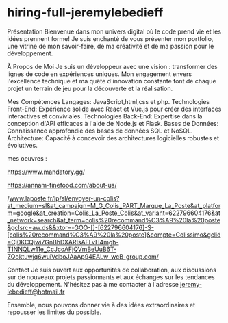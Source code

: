 # hiring-full-jeremylebedieff

Présentation
Bienvenue dans mon univers digital où le code prend vie et les idées prennent forme! Je suis enchanté de vous présenter mon portfolio, une vitrine de mon savoir-faire, de ma créativité et de ma passion pour le développement.

À Propos de Moi
Je suis un développeur avec une vision : transformer des lignes de code en expériences uniques. Mon engagement envers l'excellence technique et ma quête d'innovation constante font de chaque projet un terrain de jeu pour la découverte et la réalisation.

Mes Compétences
Langages:  JavaScript,html,css et php.
Technologies Front-End: Expérience solide avec React et Vue.js pour créer des interfaces interactives et conviviales.
Technologies Back-End: Expertise dans la conception d'API efficaces à l'aide de Node.js et Flask.
Bases de Données: Connaissance approfondie des bases de données SQL et NoSQL.
Architecture: Capacité à concevoir des architectures logicielles robustes et évolutives.

 mes oeuvres : 
 
https://www.mandatory.gg/ 


https://annam-finefood.com/about-us/


/www.laposte.fr/lp/sl/envoyer-un-colis?at_medium=sl&at_campaign=M_G_Colis_PART_Marque_La_Poste&at_platform=google&at_creation=Colis_La_Poste_Colis&at_variant=622796604176&at_network=search&at_term=colis%20recommand%C3%A9%20la%20poste&gclsrc=aw.ds&&xtor=-GOO-[]-[622796604176]-S-[colis%20recommand%C3%A9%20la%20poste]&compte=Colissimo&gclid=Cj0KCQjwi7GnBhDXARIsAFLvH4mgh-T1NNQLw11e_CcJcoAFjQVmBeUuB6T-ZQoktuwjq6wuiVdboJAaAp94EALw_wcB-group.com/


Contact
Je suis ouvert aux opportunités de collaboration, aux discussions sur de nouveaux projets passionnants et aux échanges sur les tendances du développement. N'hésitez pas à me contacter à l'adresse jeremy-lebedieff@hotmail.fr

Ensemble, nous pouvons donner vie à des idées extraordinaires et repousser les limites du possible.
